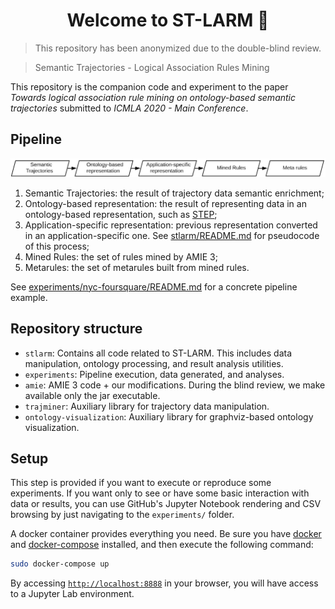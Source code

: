 <h1 align="center">Welcome to ST-LARM 👋</h1>
<p>
</p>

> This repository has been anonymized due to the double-blind review.

> Semantic Trajectories - Logical Association Rules Mining

This repository is the companion code and experiment to the paper _Towards logical association rule mining on ontology-based semantic trajectories_ submitted to _ICMLA 2020 - Main Conference_.

## Pipeline

![Data pipeline](./pipeline.png)

1. Semantic Trajectories: the result of trajectory data semantic enrichment;
2. Ontology-based representation: the result of representing data in an ontology-based representation, such as [STEP](http://purl.org/net/step);
3. Application-specific representation: previous representation converted in an application-specific one. See [stlarm/README.md](./stlarm/README.md) for pseudocode of this process;
4. Mined Rules: the set of rules mined by AMIE 3;
5. Metarules: the set of metarules built from mined rules.

See [experiments/nyc-foursquare/README.md](./experiments/nyc-foursquare/README.md) for a concrete pipeline example.

## Repository structure

- `stlarm`: Contains all code related to ST-LARM. This includes data manipulation, ontology processing, and result analysis utilities.
- `experiments`: Pipeline execution, data generated, and analyses.
- `amie`: AMIE 3 code + our modifications. During the blind review, we make available only the jar executable.
- `trajminer`: Auxiliary library for trajectory data manipulation.
- `ontology-visualization`: Auxiliary library for graphviz-based ontology visualization.

## Setup

This step is provided if you want to execute or reproduce some experiments. 
If you want only to see or have some basic interaction with data or results, you can use GitHub's Jupyter Notebook rendering and CSV browsing by just navigating to the `experiments/` folder.

A docker container provides everything you need. Be sure you have [docker](https://docs.docker.com/get-docker/) and [docker-compose](https://docs.docker.com/compose/install/) installed, and then execute the following command:

```sh
sudo docker-compose up
```

By accessing [`http://localhost:8888`](http://localhost:8888) in your browser, you will have access to a Jupyter Lab environment.
